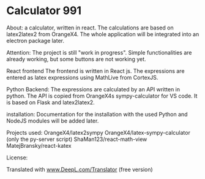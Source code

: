 # Calculator 991

About:
a calculator, written in react. The calculations are based on latex2latex2 from OrangeX4. 
The whole application will be integrated into an electron package later.

Attention: The project is still "work in progress". Simple functionalities are already working, but some buttons are not working yet.

React frontend
The frontend is written in React js. The expressions are entered as latex expressions using MathLive from CortexJS.

Python Backend:
The expressions are calculated by an API written in python. The API is copied from OrangeX4s sympy-calculator for VS code. It is based on Flask and latex2latex2.

installation:
Documentation for the installation with the used Python and NodeJS modules will be added later.

Projects used:
OrangeX4/latex2sympy
OrangeX4/latex-sympy-calculator (only the py-server script)
ShaMan123/react-math-view
MatejBransky/react-katex

License:

Translated with www.DeepL.com/Translator (free version)